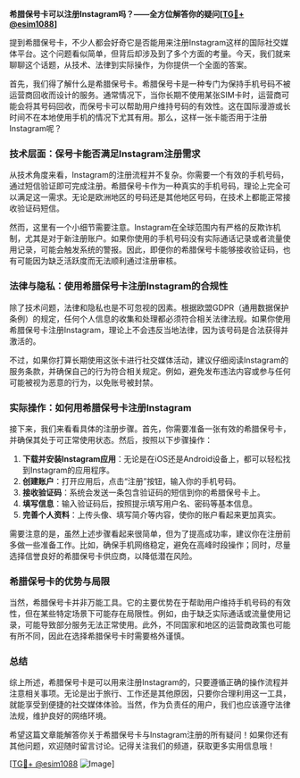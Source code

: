 **希腊保号卡可以注册Instagram吗？——全方位解答你的疑问[[TG💪+ @esim1088](https://t.me/s/esim1088)]**

提到希腊保号卡，不少人都会好奇它是否能用来注册Instagram这样的国际社交媒体平台。这个问题看似简单，但背后却涉及到了多个方面的考量。今天，我们就来聊聊这个话题，从技术、法律到实际操作，为你提供一个全面的答案。

首先，我们得了解什么是希腊保号卡。希腊保号卡是一种专门为保持手机号码不被运营商回收而设计的服务。通常情况下，当你长期不使用某张SIM卡时，运营商可能会将其号码回收，而保号卡可以帮助用户维持号码的有效性。这在国际漫游或长时间不在本地使用手机的情况下尤其有用。那么，这样一张卡能否用于注册Instagram呢？

### 技术层面：保号卡能否满足Instagram注册需求

从技术角度来看，Instagram的注册流程并不复杂。你需要一个有效的手机号码，通过短信验证即可完成注册。希腊保号卡作为一种真实的手机号码，理论上完全可以满足这一需求。无论是欧洲地区的号码还是其他地区号码，在技术上都能正常接收验证码短信。

然而，这里有一个小细节需要注意。Instagram在全球范围内有严格的反欺诈机制，尤其是对于新注册账户。如果你使用的手机号码没有实际通话记录或者流量使用记录，可能会触发系统的警报。因此，即便你的希腊保号卡能够接收验证码，也有可能因为缺乏活跃度而无法顺利通过注册审核。

### 法律与隐私：使用希腊保号卡注册Instagram的合规性

除了技术问题，法律和隐私也是不可忽视的因素。根据欧盟GDPR（通用数据保护条例）的规定，任何个人信息的收集和处理都必须符合相关法律法规。如果你使用希腊保号卡注册Instagram，理论上不会违反当地法律，因为该号码是合法获得并激活的。

不过，如果你打算长期使用这张卡进行社交媒体活动，建议仔细阅读Instagram的服务条款，并确保自己的行为符合相关规定。例如，避免发布违法内容或参与任何可能被视为恶意的行为，以免账号被封禁。

### 实际操作：如何用希腊保号卡注册Instagram

接下来，我们来看看具体的注册步骤。首先，你需要准备一张有效的希腊保号卡，并确保其处于可正常使用状态。然后，按照以下步骤操作：

1. **下载并安装Instagram应用**：无论是在iOS还是Android设备上，都可以轻松找到Instagram的应用程序。
2. **创建账户**：打开应用后，点击“注册”按钮，输入你的手机号码。
3. **接收验证码**：系统会发送一条包含验证码的短信到你的希腊保号卡上。
4. **填写信息**：输入验证码后，按照提示填写用户名、密码等基本信息。
5. **完善个人资料**：上传头像、填写简介等内容，使你的账户看起来更加真实。

需要注意的是，虽然上述步骤看起来很简单，但为了提高成功率，建议你在注册前多做一些准备工作。比如，确保手机网络稳定，避免在高峰时段操作；同时，尽量选择信誉良好的希腊保号卡供应商，以降低潜在风险。

### 希腊保号卡的优势与局限

当然，希腊保号卡并非万能工具。它的主要优势在于帮助用户维持手机号码的有效性，但在某些特定场景下可能存在局限性。例如，由于缺乏实际通话或流量使用记录，可能导致部分服务无法正常使用。此外，不同国家和地区的运营商政策也可能有所不同，因此在选择希腊保号卡时需要格外谨慎。

### 总结

综上所述，希腊保号卡是可以用来注册Instagram的，只要遵循正确的操作流程并注意相关事项。无论是出于旅行、工作还是其他原因，只要你合理利用这一工具，就能享受到便捷的社交媒体体验。当然，作为负责任的用户，我们也应该遵守法律法规，维护良好的网络环境。

希望这篇文章能解答你关于希腊保号卡与Instagram注册的所有疑问！如果你还有其他问题，欢迎随时留言讨论。记得关注我们的频道，获取更多实用信息哦！

[[TG💪+ @esim1088](https://t.me/s/esim1088) ![Image](https://i.postimg.cc/4NQfJmqS/Snipaste-2025-05-13-00-14-12.png)]